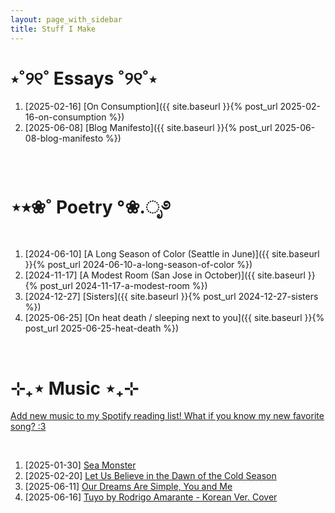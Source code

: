 ```yaml
---
layout: page_with_sidebar
title: Stuff I Make
---
```


# ⋆˚୨୧˚ Essays ˚୨୧˚⋆
<!-- Jekyll builds with version 3.0 and configured with a baseurl, need to prepend post_url or link tags with site.baseurl like below; the links will need to be updated to remove baseurl prefix once Github pages updates its Jekyll version -->
1. [2025-02-16] [On Consumption]({{ site.baseurl }}{% post_url 2025-02-16-on-consumption %})
2. [2025-06-08] [Blog Manifesto]({{ site.baseurl }}{% post_url 2025-06-08-blog-manifesto %})

<br>

# ⋆⭒❀˚ Poetry °❀.ೃ࿔
1. [2024-06-10] [A Long Season of Color (Seattle in June)]({{ site.baseurl }}{% post_url 2024-06-10-a-long-season-of-color %})
2. [2024-11-17] [A Modest Room (San Jose in October)]({{ site.baseurl }}{% post_url 2024-11-17-a-modest-room %})
3. [2024-12-27] [Sisters]({{ site.baseurl }}{% post_url 2024-12-27-sisters %})
3. [2025-06-25] [On heat death / sleeping next to you]({{ site.baseurl }}{% post_url 2025-06-25-heat-death %})

<br>

# ⊹₊⋆ Music ⋆₊⊹
[Add new music to my Spotify reading list! What if you know my new favorite song? :3](https://open.spotify.com/playlist/0fHigJTn4T8SgHTdpGVBH7?si=a793b6ec2fb94b43&pt=f227ee9720ca0752505ba2552ebb24fa)

<br>

1. [2025-01-30] [Sea Monster](https://open.spotify.com/track/1lznaFgHdCmHz19kCeWGkh?si=13556f2cfea84f70)
2. [2025-02-20] [Let Us Believe in the Dawn of the Cold Season](https://open.spotify.com/track/4iqzp9Esfsqz42zGjbLKjO?si=0e4963af089c4a53)
3. [2025-06-11] [Our Dreams Are Simple, You and Me](https://open.spotify.com/track/0ugmPrrcBomTSwFMkVm0Mm?si=eb785944c30f4ecb)
4. [2025-06-16] [Tuyo by Rodrigo Amarante - Korean Ver. Cover](https://open.spotify.com/track/7EPXEPWjW2EdPeX1jHY4td?si=4a0a99b535be4ee7)




